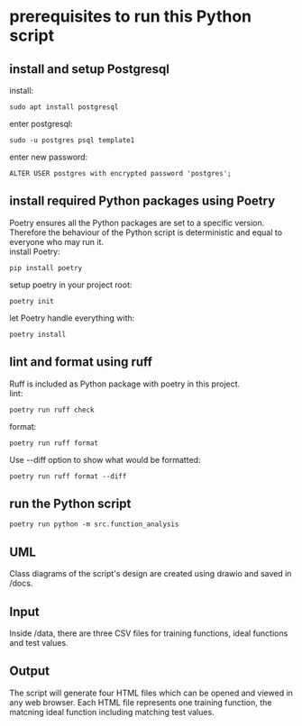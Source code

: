 # prerequisites to run this Python script

## install and setup Postgresql

install:
```
sudo apt install postgresql
```
enter postgresql:
```
sudo -u postgres psql template1
```
enter new password:
```
ALTER USER postgres with encrypted password 'postgres';
```

## install required Python packages using Poetry <br>

Poetry ensures all the Python packages are set to a specific version. Therefore the behaviour of the Python script is deterministic and equal to everyone who may run it. <br> 
install Poetry:
```
pip install poetry
```
setup poetry in your project root:
```
poetry init
```
let Poetry handle everything with: <br> 
```
poetry install
```
## lint and format using ruff
Ruff is included as Python package with poetry in this project. <br> 
lint:
```
poetry run ruff check
```
format:
```
poetry run ruff format 
```
Use --diff option to show what would be formatted:
```
poetry run ruff format --diff
```

## run the Python script
```
poetry run python -m src.function_analysis
```

## UML

Class diagrams of the script's design are created using drawio and saved in /docs.

## Input
Inside /data, there are three CSV files for training functions, ideal functions and test values.

## Output
The script will generate four HTML files which can be opened and viewed in any web browser. Each HTML file represents one training function, the matcning ideal function including matching test values.
